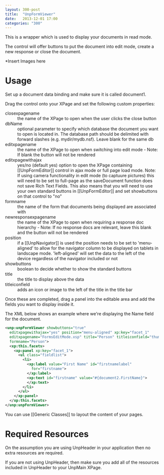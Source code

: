 ```yaml
---
layout: 300-post
title:  "UnpFormViewer"
date:   2013-12-01 17:00
categories: "300"
---
```


This is a wrapper which is used to display your documents in read mode.

The control will offer buttons to put the document into edit mode, create a new response or close the document.

*Insert Images here

# Usage

Set up a document data binding and make sure it is called document1.

Drag the control onto your XPage and set the following custom properties:

<dl class="dl-horizontal">
  <dt>closexpagename</dt><dd>the name of the XPage to open when the user clicks the close button</dd>
  <dt>dbName</dt><dd>optional parameter to specify which database the document you want to open is located in. The database path should be delimited with forward slashes (e.g. mydir/mydb.nsf). Leave blank for the same db </dd>
  <dt>editxpagename</dt><dd>the name of the XPage to open when switching into edit mode - Note: If blank the button will not be rendered</dd>
  <dt>editxpagewithajax</dt><dd>yes/no (default yes) option to open the XPage containing [[UnpFormEditor]] control in ajax mode or full page load mode. Note: If using camera functionality in edit mode (to captuure pictures) this will need to be set to full-page as the saveDocument function does not save Rich Text Fields. This also means that you will need to use your own standard buttons in [[UnpFormEditor]] and set showbuttons on that control to "no" </dd>
  <dt>formname</dt><dd>the name of the form that documents being displayed are associated with</dd>
  <dt>newresponsexpagename</dt><dd>the name of the XPage to open when requiring a response doc hierarchy - Note: If no response docs are relevant, leave this blank and the button will not be rendered</dd>
  <dt>position</dt><dd>if a [[UnpNavigator]] is used the position needs to be set to 'menu-aligned' to allow for the navigator column to be displayed on tablets in landscape mode. 'left-aligned' will set the data to the left of the device regardless of the navigator included or not</dd>
  <dt>showbuttons</dt><dd>boolean to decide whether to show the standard buttons</dd>
  <dt>title</dt><dd>the title to display above the data</dd>
  <dt>titleiconfield</dt><dd>adds an icon or image to the left of the title in the title bar</dd>
</dl>

Once these are completed, drag a panel into the editable area and add the fields you want to display inside it.

The XML below shows an example where we're displaying the Name field for the document.

```xml
<unp:unpFormViewer showbuttons="true"
  editxpagewithajax="yes" position="menu-aligned" xp:key="facet_1"
  editxpagename="FormsEditMode.xsp" title="Person" titleiconfield="thumbnail"
  formname="Person">
  <xp:this.facets>
    <xp:panel xp:key="facet_1">
      <ul class="fieldlist">
        <li>
          <xp:label value="First Name" id="firstnamelabel"
            for="firstname">
          </xp:label>
          <xp:text id="firstname" value="#{document2.FirstName}">
          </xp:text>
        </li>
      </ul>
    </xp:panel>
  </xp:this.facets>
</unp:unpFormViewer>
```

You can use [[Generic Classes]] to layout the content of your pages.

# Required Resources
On the assumption you are using UnpHeader in your application then no extra resources are required.

If you are not using UnpHeader, then make sure you add all of the resources included in UnpHeader to your UnpMain XPage.